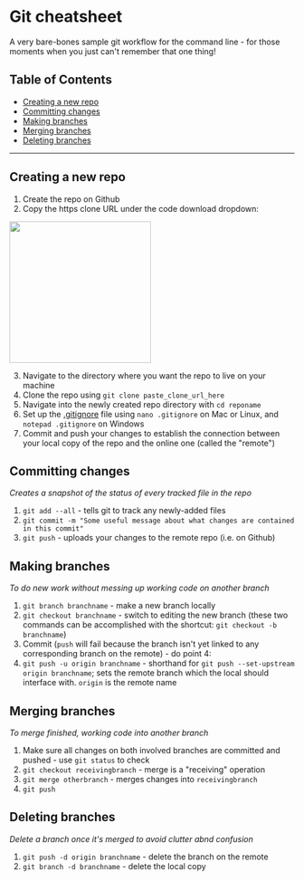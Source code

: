 # Git cheatsheet

A very bare-bones sample git workflow for the command line - for those moments when you just can't remember that one thing!

## Table of Contents

- [Creating a new repo](#create-repo)  
- [Committing changes](#commit)
- [Making branches](#branch)
- [Merging branches](#merge)
- [Deleting branches](#delete)

---

<a name="create-repo"/>

## Creating a new repo
1. Create the repo on Github
2. Copy the https clone URL under the code download dropdown:
<img src="https://user-images.githubusercontent.com/7614888/120982282-d0eb0c00-c778-11eb-96c7-0e211b901272.png" width=250/>

3. Navigate to the directory where you want the repo to live on your machine
4. Clone the repo using ```git clone paste_clone_url_here```
5. Navigate into the newly created repo directory with ```cd reponame```
6. Set up the [.gitignore](https://github.com/African-Robotics-Unit/docs/blob/main/newcomers-guide.md#the-readmemd-file) file using ```nano .gitignore``` on Mac or Linux, and ```notepad .gitignore``` on Windows
7. Commit and push your changes to establish the connection between your local copy of the repo and the online one (called the "remote")

<a name="commit"/>

## Committing changes
*Creates a snapshot of the status of every tracked file in the repo*
1. ```git add --all``` - tells git to track any newly-added files
2. ```git commit -m "Some useful message about what changes are contained in this commit"```
3. ```git push``` - uploads your changes to the remote repo (i.e. on Github)

<a name="branch"/>

## Making branches
*To do new work without messing up working code on another branch*
1. ```git branch branchname``` - make a new branch locally
2. ```git checkout branchname``` - switch to editing the new branch (these two commands can be accomplished with the shortcut: ```git checkout -b branchname```)
3. Commit (```push``` will fail because the branch isn't yet linked to any corresponding branch on the remote) - do point 4:
4. ```git push -u origin branchname``` - shorthand for ```git push --set-upstream origin branchname```; sets the remote branch which the local should interface with. ```origin``` is the remote name

<a name="merge"/>

## Merging branches 
*To merge finished, working code into another branch*
1. Make sure all changes on both involved branches are committed and pushed - use ```git status``` to check
2. ```git checkout receivingbranch``` - merge is a "receiving" operation
3. ```git merge otherbranch``` - merges changes into ```receivingbranch```
4. ```git push```

<a name="delete"/>

## Deleting branches 
*Delete a branch once it's merged to avoid clutter abnd confusion*
1. ```git push -d origin branchname``` - delete the branch on the remote
2. ```git branch -d branchname``` - delete the local copy
